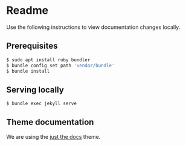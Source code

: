 # Readme

Use the following instructions to view documentation changes locally.

## Prerequisites
```bash
$ sudo apt install ruby bundler
$ bundle config set path 'vendor/bundle'
$ bundle install
```

## Serving locally
```bash
$ bundle exec jekyll serve
```

## Theme documentation
We are using the [just the docs](https://just-the-docs.github.io/just-the-docs/) theme.
